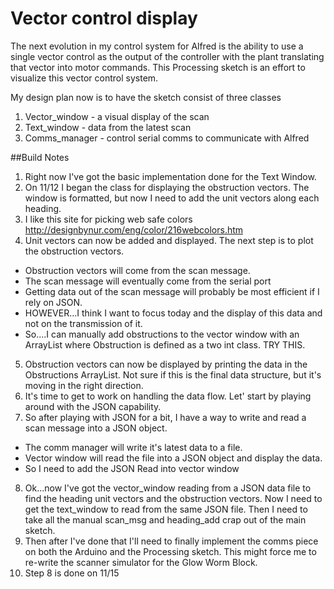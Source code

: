 Vector control display
======================

The next evolution in my control system for Alfred is the ability to 
use a single vector control as the output of the controller with the plant
translating that vector into motor commands.  This Processing sketch is
an effort to visualize this vector control system.

My design plan now is to have the sketch consist of three classes 

1. Vector_window - a visual display of the scan
2. Text_window - data from the latest scan
3. Comms_manager - control serial comms to communicate with Alfred

##Build Notes

1. Right now I've got the basic implementation done for the Text Window.
2. On 11/12 I began the class for displaying the obstruction vectors.  The window is formatted, but now I need to add the unit vectors along each heading.
3. I like this site for picking web safe colors
	http://designbynur.com/eng/color/216webcolors.htm
4. Unit vectors can now be added and displayed.  The next step is to plot the obstruction vectors.
  - Obstruction vectors will come from the scan message.
  - The scan message will eventually come from the serial port
  - Getting data out of the scan message will probably be most efficient if I rely on JSON.
  - HOWEVER...I think I want to focus today and the display of this data and not on the transmission of it.
  - So....I can manually add obstructions to the vector window with an ArrayList<Obstruction> where Obstruction is defined as a two int class.  TRY THIS.
5. Obstruction vectors can now be displayed by printing the data in the Obstructions ArrayList.  Not sure if this is the final data structure, but it's moving in the right direction.
6. It's time to get to work on handling the data flow.  Let' start by playing around with the JSON capability.
7. So after playing with JSON for a bit, I have a way to write and read a scan message into a JSON object.
  - The comm manager will write it's latest data to a file.
  - Vector window will read the file into a JSON object and display the data.
  - So I need to add the JSON Read into vector window
8. Ok...now I've got the vector_window reading from a JSON data file to find the heading unit vectors and the obstruction vectors.  Now I need to get the text_window to read from the same JSON file.  Then I need to take all the manual scan_msg and heading_add crap out of the main sketch.
9. Then after I've done that I'll need to finally implement the comms piece on both the Arduino and the Processing sketch.  This might force me to re-write the scanner simulator for the Glow Worm Block.
10. Step 8 is done on 11/15

